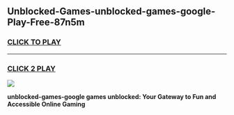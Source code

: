 
## Unblocked-Games-unblocked-games-google-Play-Free-87n5m
<h3>
<a href="https://premium76.site?title=unblocked-games-google&ref=21A">CLICK TO PLAY</a></h3>
<hr>

<h3>
<a href="https://premium76.site?title=unblocked-games-google&ref=21A">CLICK 2 PLAY</a>
  
</h3>

<a href="https://premium76.site?title=unblocked-games-google&ref=21A"><img src="https://clearcache.store/games.png"></a>


**unblocked-games-google games unblocked: Your Gateway to Fun and Accessible Online Gaming**
